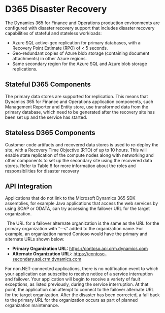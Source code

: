 # D365 Disaster Recovery

The Dynamics 365 for Finance and Operations production environments are configured with disaster recovery support that includes disaster recovery capabilities of stateful and stateless workloads:

* Azure SQL active-geo replication for primary databases, with a Recovery Point Estimate (RPO) of < 5 seconds.
* Geo-redundant copies of Azure blob storage (containing document attachments) in other Azure regions.
* Same secondary region for the Azure SQL and Azure blob storage replications.

## Stateful D365 Components

The primary data stores are supported for replication. This means that Dynamics 365 for Finance and Operations application components, such Management Reporter and Entity store, use transformed data from the primary database, which need to be generated after the recovery site has been set up and the service has started.

## Stateless D365 Components

Customer code artifacts and recovered data stores is used to re-deploy the site, with a Recovery Time Objective (RTO) of up to 10 hours. This will enable state replication of the compute nodes along with networking and other components to set up the secondary site using the recovered data stores. Refer to Table 6 for more information about the roles and responsibilities for disaster recovery

## API Integration

Applications that do not link to the Microsoft Dynamics 365 SDK assemblies, for example Java applications that access the web services by using SOAP or ODATA, can try accessing the failover URL for the target organization.

 
The URL for a failover alternate organization is the same as the URL for the primary organization with “--s” added to the organization name. For example, an organization named Contoso would have the primary and alternate URLs shown below:

* **Primary Organization URL:** https://contoso.api.crm.dynamics.com
* **Alternate Organization URL:**: https://contoso-secondary.api.crm.dynamics.com

For non.NET-connected applications, there is no notification event to which your application can subscribe to receive notice of a service interruption and failover. Your application will begin to receive a variety of fault exceptions, as listed previously, during the service interruption. At that point, the application can attempt to connect to the failover alternate URL for the target organization. After the disaster has been corrected, a fail back to the primary URL for the organization occurs as part of planned organization maintenance.
